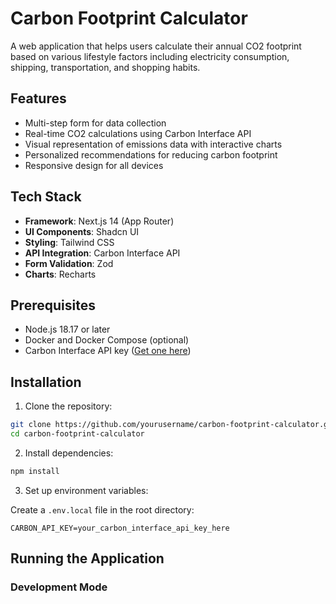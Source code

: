 # Carbon Footprint Calculator

A web application that helps users calculate their annual CO2 footprint based on various lifestyle factors including electricity consumption, shipping, transportation, and shopping habits.

## Features

-   Multi-step form for data collection
-   Real-time CO2 calculations using Carbon Interface API
-   Visual representation of emissions data with interactive charts
-   Personalized recommendations for reducing carbon footprint
-   Responsive design for all devices

## Tech Stack

-   **Framework**: Next.js 14 (App Router)
-   **UI Components**: Shadcn UI
-   **Styling**: Tailwind CSS
-   **API Integration**: Carbon Interface API
-   **Form Validation**: Zod
-   **Charts**: Recharts

## Prerequisites

-   Node.js 18.17 or later
-   Docker and Docker Compose (optional)
-   Carbon Interface API key ([Get one here](https://www.carboninterface.com/))

## Installation

1. Clone the repository:

```bash
git clone https://github.com/yourusername/carbon-footprint-calculator.git
cd carbon-footprint-calculator
```

2. Install dependencies:

```bash
npm install
```

3. Set up environment variables:

Create a `.env.local` file in the root directory:

```env
CARBON_API_KEY=your_carbon_interface_api_key_here
```

## Running the Application

### Development Mode
